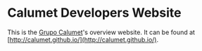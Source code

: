 Calumet Developers Website
==========================

This is the [Grupo Calumet](http://cormoran.uis.edu.co/calumet)'s overview website. It can be found at [http://calumet.github.io/](http://calumet.github.io/).
